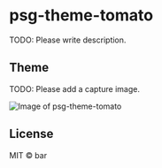 ﻿# psg-theme-tomato

TODO: Please write description.

## Theme

TODO: Please add a capture image.

![Image of psg-theme-tomato](https://...)

## License

MIT © bar
